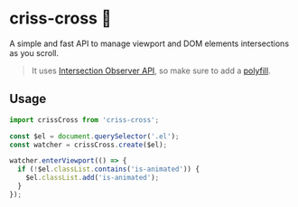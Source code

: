 # criss-cross 🎤

A simple and fast API to manage viewport and  DOM elements intersections as you scroll.

> It uses [Intersection Observer API](https://developer.mozilla.org/en-US/docs/Web/API/Intersection_Observer_API), so make sure to add a [polyfill](https://github.com/WICG/IntersectionObserver/tree/gh-pages/polyfill).

## Usage

```js
import crissCross from 'criss-cross';

const $el = document.querySelector('.el');
const watcher = crissCross.create($el);

watcher.enterViewport(() => {
  if (!$el.classList.contains('is-animated')) {
    $el.classList.add('is-animated');
  }
});
```
